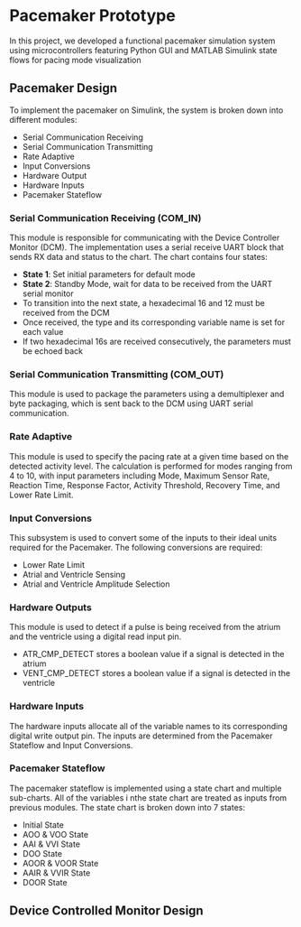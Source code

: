 # Pacemaker Prototype
In this project, we developed a functional pacemaker simulation system using microcontrollers featuring Python GUI and MATLAB Simulink state flows for pacing mode visualization

## Pacemaker Design 
To implement the pacemaker on Simulink, the system is broken down into different modules:

- Serial Communication Receiving 
- Serial Communication Transmitting 
- Rate Adaptive 
- Input Conversions 
- Hardware Output
- Hardware Inputs
- Pacemaker Stateflow

### Serial Communication Receiving (COM_IN)
This module is responsible for communicating with the Device Controller Monitor (DCM). The implementation uses a serial receive UART block that sends RX data and status to the chart. The chart contains four states: 

- **State 1**: Set initial parameters for default mode
- **State 2**: Standby Mode, wait for data to be received from the UART serial monitor
- To transition into the next state, a hexadecimal 16 and 12 must be received from the DCM
- Once received, the type and its corresponding variable name is set for each value
- If two hexadecimal 16s are received consecutively, the parameters must be echoed back

### Serial Communication Transmitting (COM_OUT)
This module is used to package the parameters using a demultiplexer and byte packaging, which is sent back to the DCM using UART serial communication.

### Rate Adaptive 
This module is used to specify the pacing rate at a given time based on the detected activity level. The calculation is performed for modes ranging from 4 to 10, with input parameters including Mode, Maximum Sensor Rate, Reaction Time, Response Factor, Activity Threshold, Recovery Time, and Lower Rate Limit.

### Input Conversions
This subsystem is used to convert some of the inputs to their ideal units required for the Pacemaker. The following conversions are required: 

- Lower Rate Limit
- Atrial and Ventricle Sensing
- Atrial and Ventricle Amplitude Selection

### Hardware Outputs
This module is used to detect if a pulse is being received from the atrium and the ventricle using a digital read input pin. 

- ATR_CMP_DETECT stores a boolean value if a signal is detected in the atrium
- VENT_CMP_DETECT stores a boolean value if a signal is detected in the ventricle

### Hardware Inputs 
The hardware inputs allocate all of the variable names to its corresponding digital write output pin. The inputs are determined from the Pacemaker Stateflow and Input Conversions. 

### Pacemaker Stateflow 
The pacemaker stateflow is implemented using a state chart and multiple sub-charts. All of the variables i nthe state chart are treated as inputs from previous modules. The state chart is broken down into 7 states:

- Initial State
- AOO & VOO State
- AAI & VVI State
- DOO State
- AOOR & VOOR State
- AAIR & VVIR State
- DOOR State

## Device Controlled Monitor Design
